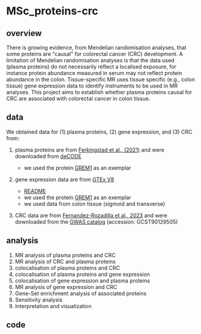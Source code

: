 # MSc_proteins-crc

## overview
There is growing evidence, from Mendelian randomisation analyses, that some proteins are "causal" for colorectal cancer (CRC) development. A limitation of Mendelian randomisation analyses is that the data used (plasma proteins) do not necessarily reflect a localised exposure, for instance protein abundance measured in serum may not reflect protein abundance in the colon. Tissue-specific MR uses tissue specific (e.g., colon tissue) gene expression data to identify instruments to be used in MR analyses. This project aims to establish whether plasma proteins causal for CRC are associated with colorectal cancer in colon tissue.

## data
We obtained data for (1) plasma proteins, (2) gene expression, and (3) CRC from:

1. plasma proteins are from [Ferkingstad et al., (2021)](https://www.nature.com/articles/s41588-021-00978-w) and were downloaded from [deCODE](https://download.decode.is/form/folder/proteomics)
    * we used the protein [GREM1](https://www.ncbi.nlm.nih.gov/gene/26585) as an exemplar

2. gene expression data are from [GTEx V8](https://www.gtexportal.org/home/downloads/adult-gtex/qtl)
    * [README](https://storage.googleapis.com/adult-gtex/bulk-qtl/v8/single-tissue-cis-qtl/README_eQTL_v8.txt)
    * we used the protein [GREM1](https://gtexportal.org/home/gene/GREM1) as an exemplar
    * we used data from colon tissue (sigmoid and transverse)

3. CRC data are from [Fernandez-Rozadilla et al., 2023](https://www.ncbi.nlm.nih.gov/pmc/articles/PMC10094749/) and were downloaded from the [GWAS catalog](https://www.ebi.ac.uk/gwas/studies/GCST90129505) (accession: GCST90129505)

## analysis
1. MR analysis of plasma proteins and CRC
2. MR analysis of CRC and plasma proteins
3. colocalisation of plasma proteins and CRC
4. colocalisation of plasma proteins and gene expression
5. colocalisation of gene expression and plasma proteins
6. MR analysis of gene expression and CRC
7. Gene-Set enrichment analysis of associated proteins
8. Sensitivity analysis 
9. Interpretation and visualization 

## code

